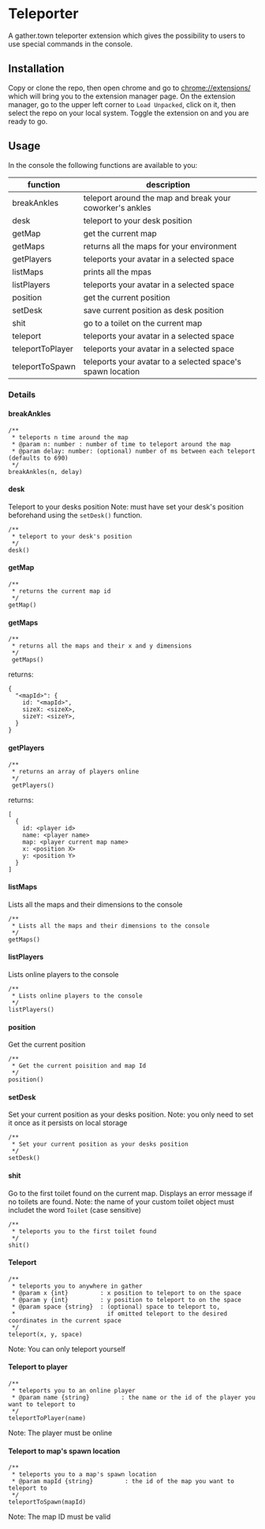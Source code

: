 # Teleporter

A gather.town teleporter extension which gives the possibility to users to use special commands in the console.

## Installation

Copy or clone the repo, then open chrome and go to [chrome://extensions/](chrome://extensions/) which will bring you to the extension manager page.
On the extension manager, go to the upper left corner to `Load Unpacked`, click on it, then select the repo on your local system.
Toggle the extension on and you are ready to go.

## Usage

In the console the following functions are available to you:

| function         | description                                                |
| ---------------- | ---------------------------------------------------------- |
| breakAnkles      | teleport around the map and break your coworker's ankles   |
| desk             | teleport to your desk position                             |
| getMap           | get the current map                                        |
| getMaps          | returns all the maps for your environment                  |
| getPlayers       | teleports your avatar in a selected space                  |
| listMaps         | prints all the mpas                                        |
| listPlayers      | teleports your avatar in a selected space                  |
| position         | get the current position                                   |
| setDesk          | save current position as desk position                     |
| shit             | go to a toilet on the current map                          |
| teleport         | teleports your avatar in a selected space                  |
| teleportToPlayer | teleports your avatar in a selected space                  |
| teleportToSpawn  | teleports your avatar to a selected space's spawn location |

### Details

#### breakAnkles
```
/**
 * teleports n time around the map
 * @param n: number : number of time to teleport around the map
 * @param delay: number: (optional) number of ms between each teleport (defaults to 690)
 */
breakAnkles(n, delay)
```

#### desk

Teleport to your desks position
Note: must have set your desk's position beforehand using the `setDesk()` function.
```
/**
 * teleport to your desk's position
 */
desk()
```

#### getMap

```
/**
 * returns the current map id
 */
getMap()
```

#### getMaps

```
/**
 * returns all the maps and their x and y dimensions
 */
 getMaps()
```

returns:

```
{
  "<mapId>": {
    id: "<mapId>",
    sizeX: <sizeX>,
    sizeY: <sizeY>,
  }
}
```

#### getPlayers

```
/**
 * returns an array of players online
 */
 getPlayers()
```

returns:

```
[
  {
    id: <player id>
    name: <player name>
    map: <player current map name>
    x: <position X>
    y: <position Y>
  }
]
```

#### listMaps

Lists all the maps and their dimensions to the console

```
/**
 * Lists all the maps and their dimensions to the console
 */
getMaps()
```

#### listPlayers

Lists online players to the console

```
/**
 * Lists online players to the console
 */
listPlayers()
```

#### position

Get the current position

```
/**
 * Get the current poisition and map Id
 */
position()
```

#### setDesk
Set your current position as your desks position.
Note: you only need to set it once as it persists on local storage
```
/**
 * Set your current position as your desks position
 */
setDesk()
```

#### shit

Go to the first toilet found on the current map.
Displays an error message if no toilets are found.
Note: the name of your custom toilet object must includet the word `Toilet` (case sensitive)
```
/**
 * teleports you to the first toilet found
 */
shit()
```

#### Teleport

```
/**
 * teleports you to anywhere in gather
 * @param x {int}         : x position to teleport to on the space
 * @param y {int}         : y position to teleport to on the space
 * @param space {string}  : (optional) space to teleport to,
 *                          if omitted teleport to the desired coordinates in the current space
 */
teleport(x, y, space)
```

Note: You can only teleport yourself

#### Teleport to player

```
/**
 * teleports you to an online player
 * @param name {string}         : the name or the id of the player you want to teleport to
 */
teleportToPlayer(name)
```

Note: The player must be online

#### Teleport to map's spawn location

```
/**
 * teleports you to a map's spawn location
 * @param mapId {string}         : the id of the map you want to teleport to
 */
teleportToSpawn(mapId)
```

Note: The map ID must be valid
